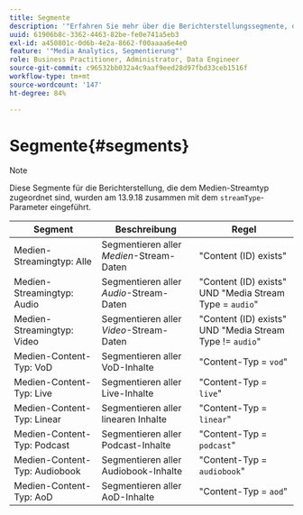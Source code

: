 ```yaml
---
title: Segmente
description: '"Erfahren Sie mehr über die Berichterstellungssegmente, die mit dem Medien-Streamtyp verknüpft sind, einschließlich Segment, Beschreibung und Regel für den Medien-Streamtyp."'
uuid: 61906b8c-3362-4463-82be-fe0e741a5eb3
exl-id: a450801c-0d6b-4e2a-8662-f00aaaa6e4e0
feature: '"Media Analytics, Segmentierung"'
role: Business Practitioner, Administrator, Data Engineer
source-git-commit: c96532bb032a4c9aaf9eed28d97fbd33ceb1516f
workflow-type: tm+mt
source-wordcount: '147'
ht-degree: 84%

---
```


# Segmente{#segments}

>[!NOTE]
>
>Diese Segmente für die Berichterstellung, die dem Medien-Streamtyp zugeordnet sind, wurden am 13.9.18 zusammen mit dem `streamType`-Parameter eingeführt.

| Segment | Beschreibung | Regel |
|---|---|---|
| Medien-Streamingtyp: Alle | Segmentieren aller *Medien*-Stream-Daten | &quot;Content (ID) exists&quot; |
| Medien-Streamingtyp: Audio | Segmentieren aller *Audio*-Stream-Daten | &quot;Content (ID) exists&quot; UND &quot;Media Stream Type = `audio`&quot; |
| Medien-Streamingtyp: Video | Segmentieren aller *Video*-Stream-Daten | &quot;Content (ID) exists&quot; UND &quot;Media Stream Type != `audio`&quot; |
| Medien-Content-Typ: VoD | Segmentieren aller VoD-Inhalte | &quot;Content-Typ = `vod`&quot; |
| Medien-Content-Typ: Live | Segmentieren aller Live-Inhalte | &quot;Content-Typ = `live`&quot; |
| Medien-Content-Typ: Linear | Segmentieren aller linearen Inhalte | &quot;Content-Typ = `linear`&quot; |
| Medien-Content-Typ: Podcast | Segmentieren aller Podcast-Inhalte | &quot;Content-Typ = `podcast`&quot; |
| Medien-Content-Typ: Audiobook | Segmentieren aller Audiobook-Inhalte | &quot;Content-Typ = `audiobook`&quot; |
| Medien-Content-Typ: AoD | Segmentieren aller AoD-Inhalte | &quot;Content-Typ = `aod`&quot; |
